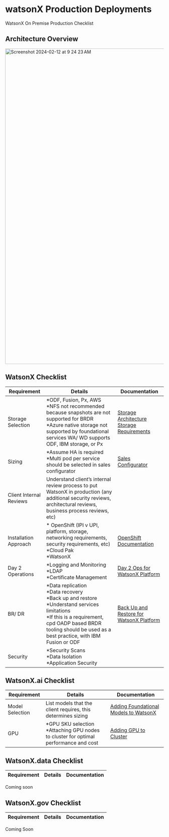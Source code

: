 # watsonX Production Deployments
WatsonX On Premise Production Checklist

## Architecture Overview

<img width="1003" alt="Screenshot 2024-02-12 at 9 24 23 AM" src="https://github.com/kathleenhosang/watsonXprod/assets/40863347/592ed3ab-035c-46d7-9e7a-16d5b528de5e">


## WatsonX Checklist
Requirement | Details | Documentation |
--------|--------|--------|
Storage Selection | *ODF, Fusion, Px, AWS <br /> *NFS not recommended because snapshots are not supported for BRDR <br /> *Azure native storage not supported by foundational services WA/ WD supports ODF, IBM storage, or Px | [Storage Architecture](https://www.ibm.com/docs/en/cloud-paks/cp-data/4.8.x?topic=architecture-storage) <br /> [Storage Requirements](https://www.ibm.com/docs/en/cloud-paks/cp-data/4.8.x?topic=requirements-storage) |
Sizing | *Assume HA is required <br /> *Multi pod per service should be selected in sales configurator | [Sales Configurator](https://app.ibmsalesconfigurator.com/#/)
Client Internal Reviews | Understand client’s internal review process to put WatsonX in production (any additional security reviews, architectural reviews, business process reviews, etc)
Installation Approach | * OpenShift (IPI v UPI, platform, storage, networking requirements, security requirements, etc) <br /> *Cloud Pak <br /> *WatsonX | [OpenShift Documentation](https://docs.openshift.com/container-platform/4.14/installing/index.html) |
Day 2 Operations | *Logging and Monitoring <br /> *LDAP <br /> *Certificate Management | [Day 2 Ops for WatsonX Platform](https://www.ibm.com/docs/en/cloud-paks/cp-data/4.8.x?topic=administering-ongoing-maintenance-day-2) |
BR/ DR | *Data replication <br /> *Data recovery <br /> *Back up and restore <br /> *Understand services limitations <br /> *If this is a requirement, cpd OADP based BRDR tooling should be used as a best practice, with IBM Fusion or ODF | [Back Up and Restore for WatsonX Platform](https://www.ibm.com/docs/en/cloud-paks/cp-data/4.8.x?topic=administering-backing-up-restoring-cloud-pak-data)
Security | *Security Scans <br /> *Data Isolation <br /> *Application Security |  |

## WatsonX.ai Checklist
Requirement | Details | Documentation |
--------|--------|--------|
Model Selection | List models that the client requires, this determines sizing | [Adding Foundational Models to WatsonX](https://www.ibm.com/docs/en/cloud-paks/cp-data/4.8.x?topic=setup-adding-foundation-models) |
GPU | *GPU SKU selection <br /> *Attaching GPU nodes to cluster for optimal performance and cost | [Adding GPU to Cluster](https://www.ibm.com/docs/en/mas-cd/continuous-delivery?topic=inspection-enabling-gpu-passthrough)


## WatsonX.data Checklist
Requirement | Details | Documentation |
--------|--------|--------|
Coming soon 

## WatsonX.gov Checklist
Requirement | Details | Documentation |
--------|--------|--------|
Coming Soon
